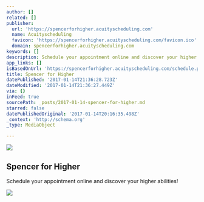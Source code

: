 ```yaml
---
author: []
related: []
publisher:
  url: 'https://spencerforhigher.acuityscheduling.com'
  name: Acuityscheduling
  favicon: 'https://spencerforhigher.acuityscheduling.com/favicon.ico'
  domain: spencerforhigher.acuityscheduling.com
keywords: []
description: Schedule your appointment online and discover your higher abilities!
app_links: []
isBasedOnUrl: 'https://spencerforhigher.acuityscheduling.com/schedule.php'
title: Spencer for Higher
datePublished: '2017-01-14T21:36:28.723Z'
dateModified: '2017-01-14T21:36:27.449Z'
via: {}
inFeed: true
sourcePath: _posts/2017-01-14-spencer-for-higher.md
starred: false
datePublishedOriginal: '2017-01-14T20:16:35.498Z'
_context: 'http://schema.org'
_type: MediaObject

---
```

<article style=""><img src="https://s3-us-west-2.amazonaws.com/the-grid-img/p/896e425b9e532e9192684b42e31920fe306ff49e.png" /><h1>Spencer for Higher</h1><p>Schedule your appointment online and discover your higher abilities!</p></article>

![](https://the-grid-user-content.s3-us-west-2.amazonaws.com/39483787-9454-415f-95fc-ff7db70e6245.jpg)